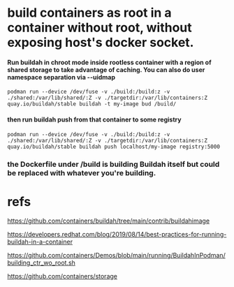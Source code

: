 # build containers as root in a container without root, without exposing host's docker socket.

#### Run buildah in chroot mode inside rootless container with a region of shared storage to take advantage of caching. You can also do user namespace separation via --uidmap

    podman run --device /dev/fuse -v ./build:/build:z -v ./shared:/var/lib/shared/:Z -v ./targetdir:/var/lib/containers:Z quay.io/buildah/stable buildah -t my-image bud /build/

#### then run buildah push from that container to some registry

    podman run --device /dev/fuse -v ./build:/build:z -v ./shared:/var/lib/shared/:Z -v ./targetdir:/var/lib/containers:Z quay.io/buildah/stable buildah push localhost/my-image registry:5000

### the Dockerfile under /build is building Buildah itself but could be replaced with whatever you're building.

# refs
https://github.com/containers/buildah/tree/main/contrib/buildahimage

https://developers.redhat.com/blog/2019/08/14/best-practices-for-running-buildah-in-a-container

https://github.com/containers/Demos/blob/main/running/BuildahInPodman/building_ctr_wo_root.sh

https://github.com/containers/storage
